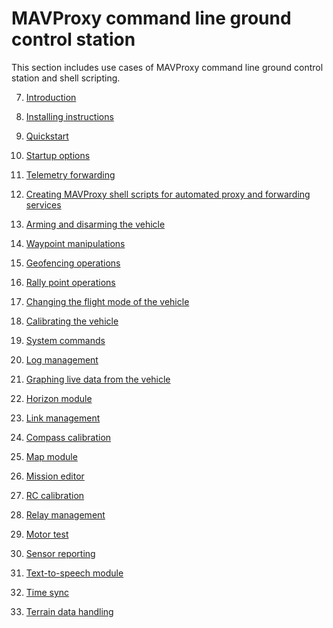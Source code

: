 # MAVProxy command line ground control station

This section includes use cases of MAVProxy command line ground control station and shell scripting.

7. [Introduction]()

8. [Installing instructions](installing-mavproxy.md)

9. [Quickstart](mavproxy-quickstart.md)

10. [Startup options](mavproxy-startup-options.md)

11. [Telemetry forwarding](telemetry-forwarding.md)

12. [Creating MAVProxy shell scripts for automated proxy and forwarding services](automated-forwarding-services.md)

13. [Arming and disarming the vehicle]()

14. [Waypoint manipulations]()

15. [Geofencing operations]()

16. [Rally point operations]()

17. [Changing the flight mode of the vehicle]()

18. [Calibrating the vehicle]()

19. [System commands]()

20. [Log management]()

21. [Graphing live data from the vehicle]()

22. [Horizon module]()

23. [Link management]()

24. [Compass calibration]()

25. [Map module]()

26. [Mission editor]()

27. [RC calibration]()

28. [Relay management]()

29. [Motor test]()

30. [Sensor reporting]()

31. [Text-to-speech module]()

32. [Time sync]()

33. [Terrain data handling]()
